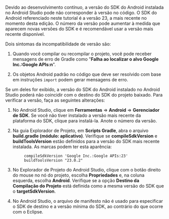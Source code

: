 Devido ao desenvolvimento contínuo, a versão do SDK do Android instalada no Android Studio pode não corresponder à versão no código. O SDK do Android referenciado neste tutorial é a versão 23, a mais recente no momento desta edição. O número da versão pode aumentar à medida que aparecem novas versões do SDK e é recomendável usar a versão mais recente disponível.

Dois sintomas da incompatibilidade de versão são:

1. Quando você compilar ou recompilar o projeto, você pode receber mensagens de erro de Gradle como "**Falha ao localizar o alvo Google Inc.:Google APIs:n**".

2. Os objetos Android padrão no código que deve ser resolvido com base em instruções `import` podem gerar mensagens de erro.

Se um deles for exibido, a versão do SDK do Android instalado no Android Studio poderá não coincidir com o destino do SDK do projeto baixado. Para verificar a versão, faça as seguintes alterações:


1. No Android Studio, clique em **Ferramentas** => **Android** => **Gerenciador de SDK**. Se você não tiver instalado a versão mais recente da plataforma do SDK, clique para instalá-la. Anote o número da versão.

2. Na guia Explorador de Projeto, em **Scripts Gradle**, abra o arquivo **build.gradle (módulo: aplicativo)**. Verifique se **compileSdkVersion** e **buildToolsVersion** estão definidos para a versão do SDK mais recente instalada. As marcas podem ter esta aparência:
 
	 	    compileSdkVersion 'Google Inc.:Google APIs:23'
    		buildToolsVersion "23.0.2"
	
3. No Explorador de Projeto do Android Studio, clique com o botão direito do mouse no nó do projeto, escolha **Propriedades** e, na coluna esquerda, escolha **Android**. Verifique se a opção **Destino da Compilação do Projeto** está definida como a mesma versão do SDK que o **targetSdkVersion**.

4. No Android Studio, o arquivo de manifesto não é usado para especificar o SDK de destino e a versão mínima do SDK, ao contrário do que ocorre com o Eclipse.

<!---HONumber=AcomDC_0224_2016-->